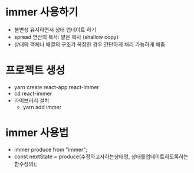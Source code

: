 # immer 사용하기
- 불변성 유지하면서 상태 업데이트 하기
- spread 연산의 복사: 얕은 복사 (shallow copy)
- 상태의 객체나 배열의 구조가 복잡한 경우 간단하게 처리 가능하게 해줌

# 프로젝트 생성
  - yarn create react-app react-immer
  - cd react-immer
- 라이브러리 설치
  - yarn add immer

# immer 사용법
- immer produce from "immer";
- const nextState = produce(수정하고자하는상태명, 상태를업데이트하도록하는함수정의);